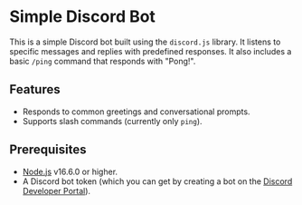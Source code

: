 # Simple Discord Bot

This is a simple Discord bot built using the `discord.js` library. It listens to specific messages and replies with predefined responses. It also includes a basic `/ping` command that responds with "Pong!".

## Features
- Responds to common greetings and conversational prompts.
- Supports slash commands (currently only `ping`).

## Prerequisites

- [Node.js](https://nodejs.org/) v16.6.0 or higher.
- A Discord bot token (which you can get by creating a bot on the [Discord Developer Portal](https://discord.com/developers/applications)).
